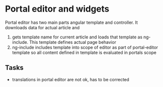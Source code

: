 # Portal editor and widgets

Portal editor has two main parts angular template and controller. It downloads data for actual article and

1. gets template name for current article and loads that template as ng-include. This template defines actual page behavior
2. ng-include includes template into scope of editor as part of portal-editor template so all content defined in template is evaluated in portals scope

## Tasks
* translations in portal editor are not ok, has to be corrected
